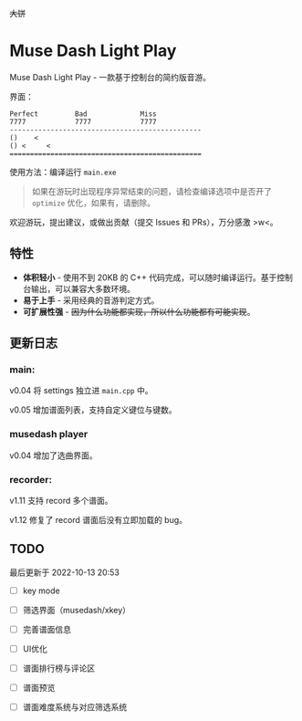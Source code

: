 ~~大饼~~

# Muse Dash Light Play



Muse Dash Light Play - 一款基于控制台的简约版音游。

界面：

```
Perfect         Bad             Miss
7777            7777            7777
-----------------------------------------------
()    < 
() <     <
===============================================
```

使用方法：编译运行 `main.exe`

> 如果在游玩时出现程序异常结束的问题，请检查编译选项中是否开了 `optimize` 优化，如果有，请删除。

欢迎游玩，提出建议，或做出贡献（提交 Issues 和 PRs），万分感激 >w<。

## 特性

- **体积轻小** - 使用不到 20KB 的 C++ 代码完成，可以随时编译运行。基于控制台输出，可以兼容大多数环境。
- **易于上手** - 采用经典的音游判定方式。
- **可扩展性强** - ~~因为什么功能都实现，所以什么功能都有可能实现~~。

## 更新日志

### main:
v0.04 将 settings 独立进 `main.cpp` 中。

v0.05 增加谱面列表，支持自定义键位与键数。

### musedash player

v0.04 增加了选曲界面。

### recorder:
v1.11 支持 record 多个谱面。

v1.12 修复了 record 谱面后没有立即加载的 bug。

## TODO

最后更新于 2022-10-13 20:53

- [ ] key mode

- [ ] 筛选界面（musedash/xkey）

- [ ] 完善谱面信息

- [ ] UI优化

- [ ] 谱面排行榜与评论区

- [ ] 谱面预览

- [ ] 谱面难度系统与对应筛选系统
